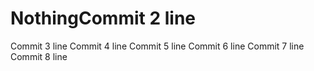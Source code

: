 # NothingCommit 2 line
Commit 3 line
Commit 4 line
Commit 5 line
Commit 6 line
Commit 7 line
Commit 8 line

